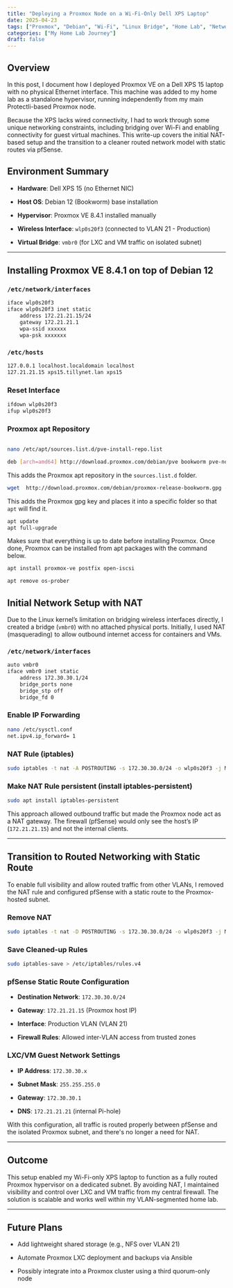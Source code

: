 ```yaml
---
title: "Deploying a Proxmox Node on a Wi-Fi-Only Dell XPS Laptop"
date: 2025-04-23
tags: ["Proxmox", "Debian", "Wi-Fi", "Linux Bridge", "Home Lab", "Networking", "pfSense", "Static Route"]
categories: ["My Home Lab Journey"]
draft: false
---
```

## Overview

In this post, I document how I deployed Proxmox VE on a Dell XPS 15 laptop with no physical Ethernet interface. This machine was added to my home lab as a standalone hypervisor, running independently from my main Protectli-based Proxmox node.

Because the XPS lacks wired connectivity, I had to work through some unique networking constraints, including bridging over Wi-Fi and enabling connectivity for guest virtual machines. This write-up covers the initial NAT-based setup and the transition to a cleaner routed network model with static routes via pfSense.


## Environment Summary

- **Hardware**: Dell XPS 15 (no Ethernet NIC)
    
- **Host OS**: Debian 12 (Bookworm) base installation
    
- **Hypervisor**: Proxmox VE 8.4.1 installed manually
    
- **Wireless Interface**: `wlp0s20f3` (connected to VLAN 21 - Production)
    
- **Virtual Bridge**: `vmbr0` (for LXC and VM traffic on isolated subnet)
    

---

## Installing Proxmox VE 8.4.1 on top of Debian 12

### `/etc/network/interfaces`

```bash
iface wlp0s20f3
iface wlp0s20f3 inet static
	address 172.21.21.15/24
	gateway 172.21.21.1
	wpa-ssid xxxxxx
	wpa-psk xxxxxxx
```

### `/etc/hosts`

```bash
127.0.0.1 localhost.localdomain localhost
127.21.21.15 xps15.tillynet.lan xps15
```

### Reset Interface

```bash
ifdown wlp0s20f3
ifup wlp0s20f3
```

### Proxmox apt Repository

```bash

nano /etc/apt/sources.list.d/pve-install-repo.list

deb [arch=amd64] http://download.proxmox.com/debian/pve bookworm pve-no-subscription
```

This adds the Proxmox apt repository in the `sources.list.d` folder.

```bash
wget  http://download.proxmox.com/debian/proxmox-release-bookworm.gpg -O /etc/apt/trusted.gpg.d/proxmox-release-bookworm.gpg
```

This adds the Proxmox gpg key and places it into a specific folder so that `apt` will find it.

```bash
apt update
apt full-upgrade
```

Makes sure that everything is up to date before installing Proxmox. Once done, Proxmox can be installed from apt packages with the command below.

```bash
apt install proxmox-ve postfix open-iscsi
```

```bash
apt remove os-prober
```

## Initial Network Setup with NAT

Due to the Linux kernel’s limitation on bridging wireless interfaces directly, I created a bridge (`vmbr0`) with no attached physical ports. Initially, I used NAT (masquerading) to allow outbound internet access for containers and VMs.

### `/etc/network/interfaces`

```bash
auto vmbr0
iface vmbr0 inet static
    address 172.30.30.1/24
    bridge_ports none
    bridge_stp off
    bridge_fd 0
```

### Enable IP Forwarding

```bash
nano /etc/sysctl.conf
net.ipv4.ip_forward= 1
```

### NAT Rule (iptables)

```bash
sudo iptables -t nat -A POSTROUTING -s 172.30.30.0/24 -o wlp0s20f3 -j MASQUERADE
```

### Make NAT Rule persistent (install iptables-persistent)

```bash
sudo apt install iptables-persistent
```

This approach allowed outbound traffic but made the Proxmox node act as a NAT gateway. The firewall (pfSense) would only see the host’s IP (`172.21.21.15`) and not the internal clients.

---

## Transition to Routed Networking with Static Route

To enable full visibility and allow routed traffic from other VLANs, I removed the NAT rule and configured pfSense with a static route to the Proxmox-hosted subnet.

### Remove NAT

```bash
sudo iptables -t nat -D POSTROUTING -s 172.30.30.0/24 -o wlp0s20f3 -j MASQUERADE
```

### Save Cleaned-up Rules

```bash
sudo iptables-save > /etc/iptables/rules.v4
```

### pfSense Static Route Configuration

- **Destination Network**: `172.30.30.0/24`
    
- **Gateway**: `172.21.21.15` (Proxmox host IP)
    
- **Interface**: Production VLAN (VLAN 21)
    
- **Firewall Rules**: Allowed inter-VLAN access from trusted zones
    

### LXC/VM Guest Network Settings

- **IP Address**: `172.30.30.x`
    
- **Subnet Mask**: `255.255.255.0`
    
- **Gateway**: `172.30.30.1`
    
- **DNS**: `172.21.21.21` (internal Pi-hole)
    

With this configuration, all traffic is routed properly between pfSense and the isolated Proxmox subnet, and there's no longer a need for NAT.

---

## Outcome

This setup enabled my Wi-Fi-only XPS laptop to function as a fully routed Proxmox hypervisor on a dedicated subnet. By avoiding NAT, I maintained visibility and control over LXC and VM traffic from my central firewall. The solution is scalable and works well within my VLAN-segmented home lab.

---

## Future Plans

- Add lightweight shared storage (e.g., NFS over VLAN 21)
    
- Automate Proxmox LXC deployment and backups via Ansible
    
- Possibly integrate into a Proxmox cluster using a third quorum-only node
    


